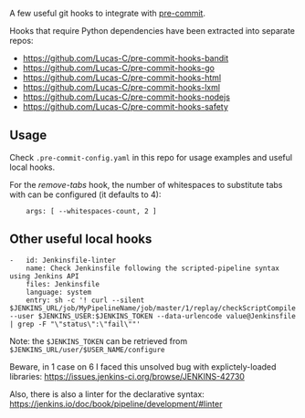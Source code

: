 A few useful git hooks to integrate with [pre-commit](http://pre-commit.com).

Hooks that require Python dependencies have been extracted into separate repos:

- https://github.com/Lucas-C/pre-commit-hooks-bandit
- https://github.com/Lucas-C/pre-commit-hooks-go
- https://github.com/Lucas-C/pre-commit-hooks-html
- https://github.com/Lucas-C/pre-commit-hooks-lxml
- https://github.com/Lucas-C/pre-commit-hooks-nodejs
- https://github.com/Lucas-C/pre-commit-hooks-safety

## Usage

Check `.pre-commit-config.yaml` in this repo for usage examples and useful local hooks.

For the _remove-tabs_ hook, the number of whitespaces to substitute tabs with can be configured (it defaults to 4):

        args: [ --whitespaces-count, 2 ]

## Other useful local hooks
```
-   id: Jenkinsfile-linter
    name: Check Jenkinsfile following the scripted-pipeline syntax using Jenkins API
    files: Jenkinsfile
    language: system
    entry: sh -c '! curl --silent $JENKINS_URL/job/MyPipelineName/job/master/1/replay/checkScriptCompile --user $JENKINS_USER:$JENKINS_TOKEN --data-urlencode value@Jenkinsfile | grep -F "\"status\":\"fail\""'
```
Note: the `$JENKINS_TOKEN` can be retrieved from `$JENKINS_URL/user/$USER_NAME/configure`

Beware, in 1 case on 6 I faced this unsolved bug with explictely-loaded libraries: https://issues.jenkins-ci.org/browse/JENKINS-42730

Also, there is also a linter for the declarative syntax: https://jenkins.io/doc/book/pipeline/development/#linter
